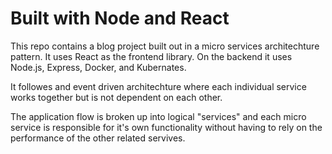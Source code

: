 # Built with Node and React

This repo contains a blog project built out in a micro services architechture pattern.
It uses React as the frontend library. On the backend it uses Node.js, Express, Docker, and Kubernates.

It followes and event driven architechture where each individual service works together but is not dependent on each other.

The application flow is broken up into logical "services" and each micro service is responsible for it's own functionality without having to rely on the performance of the other related servives.
